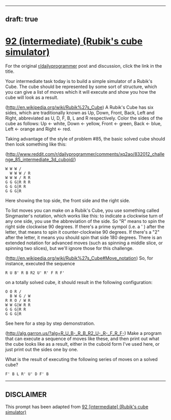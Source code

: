 ---
draft: true
----

# [92 (intermediate) (Rubik's cube simulator)](https://www.reddit.com/r/dailyprogrammer/comments/ywm08/8272012_challenge_92_intermediate_rubiks_cube/)

For the original [r/dailyprogrammer](https://www.reddit.com/r/dailyprogrammer/) post and discussion, click the link in the title.

Your intermediate task today is to build a simple simulator of a Rubik's Cube. The cube should be represented by some sort of structure, which you can give a list of moves which it will execute and show you how the cube will look as a result.

(http://en.wikipedia.org/wiki/Rubik%27s_Cube)
A Rubik's Cube has six sides, which are traditionally known as Up, Down, Front, Back, Left and Right, abbreviated as U, D, F, B, L and R respectively. Color the sides of the cube as follows: Up <- white, Down <- yellow, Front <- green, Back <- blue, Left <- orange and Right <- red. 

Taking advantage of the style of problem #85, the basic solved cube should then look something like this:

(http://www.reddit.com/r/dailyprogrammer/comments/xq2ao/832012_challenge_85_intermediate_3d_cuboid/)

```
W W W /
  W W W / R
W W W / R R
G G G|R R R
G G G|R R
G G G|R
```
Here showing the top side, the front side and the right side. 

To list moves you can make on a Rubik's Cube, you use something called Singmaster's notation, which works like this: to indicate a clockwise turn of any one side, you use the abbreviation of the side. So "R" means to spin the right side clockwise 90 degrees. If there's a prime sympol (i.e. a ' ) after the letter, that means to spin it counter-clockwise 90 degrees. If there's a "2" after the letter, it means you should spin that side 180 degrees. There is an extended notation for advanced moves (such as spinning a middle slice, or spinning two slices), but we'll ignore those for this challenge. 

(http://en.wikipedia.org/wiki/Rubik%27s_Cube#Move_notation)
So, for instance, executed the sequence


```
R U B' R B R2 U' R' F R F'
```
on a totally solved cube, it should result in the following configuration:


```
O O R /
  B W G / W
R R O / W R
W W G|W R R
G G G|R R
G G G|R
```
See here for a step by step demonstration.

(http://alg.garron.us/?alg=R_U_B-_R_B_R2_U-_R-_F_R_F-)
Make a program that can execute a sequence of moves like these, and then print out what the cube looks like as a result, either in the cuboid form I've used here, or just print out the sides one by one. 

What is the result of executing the following series of moves on a solved cube?


```
F' B L R' U' D F' B
```

----
## **DISCLAIMER**
This prompt has been adapted from [92 [intermediate] (Rubik's cube simulator)](https://www.reddit.com/r/dailyprogrammer/comments/ywm08/8272012_challenge_92_intermediate_rubiks_cube/
)
